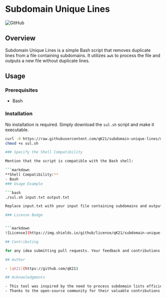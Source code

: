 # Subdomain Unique Lines

![GitHub](https://img.shields.io/github/license/qk21/subdomain-unique-lines)

## Overview

Subdomain Unique Lines is a simple Bash script that removes duplicate lines from a file containing subdomains. It utilizes `awk` to process the file and outputs a new file without duplicate lines.

## Usage

### Prerequisites

- Bash

### Installation

No installation is required. Simply download the `sul.sh` script and make it executable.

```bash
curl -O https://raw.githubusercontent.com/qK21/subdomain-unique-lines/main/sul.sh
chmod +x sul.sh

### Specify the Shell Compatibility

Mention that the script is compatible with the Bash shell:

```markdown
**Shell Compatibility:**
- Bash
### Usage Example

```bash
./sul.sh input.txt output.txt

Replace input.txt with your input file containing subdomains and output.txt with the desired name for the file without duplicates.

### License Badge


```markdown
![License](https://img.shields.io/github/license/qK21/subdomain-unique-lines)

## Contributing

for any idea submitting pull requests. Your feedback and contributions are welcome!

## Author

- [qK21](https://github.com/qK21)

## Acknowledgments

- This tool was inspired by the need to process subdomain lists efficiently.
- Thanks to the open-source community for their valuable contributions.
